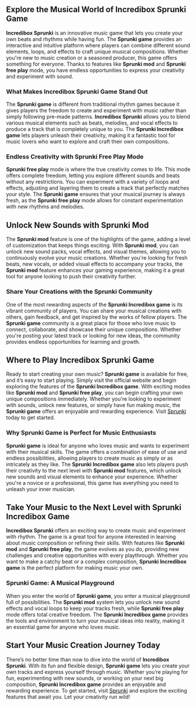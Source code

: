 <p>
  <h2>Explore the Musical World of Incredibox Sprunki Game</h2>
  <strong>Incredibox Sprunki</strong> is an innovative music game that lets you create your own beats and rhythms while having fun. The <strong>Sprunki game</strong> provides an interactive and intuitive platform where players can combine different sound elements, loops, and effects to craft unique musical compositions. Whether you're new to music creation or a seasoned producer, this game offers something for everyone. Thanks to features like <strong>Sprunki mod</strong> and <strong>Sprunki free play</strong> mode, you have endless opportunities to express your creativity and experiment with sound.

  <h3>What Makes Incredibox Sprunki Game Stand Out</h3>
  The <strong>Sprunki game</strong> is different from traditional rhythm games because it gives players the freedom to create and experiment with music rather than simply following pre-made patterns. <strong>Incredibox Sprunki</strong> allows you to blend various musical elements such as beats, melodies, and vocal effects to produce a track that is completely unique to you. The <strong>Sprunki Incredibox game</strong> lets players unleash their creativity, making it a fantastic tool for music lovers who want to explore and craft their own compositions.

  <h3>Endless Creativity with Sprunki Free Play Mode</h3>
  <strong>Sprunki free play</strong> mode is where the true creativity comes to life. This mode offers complete freedom, letting you explore different sounds and beats without any restrictions. You can experiment with a variety of loops and effects, adjusting and layering them to create a track that perfectly matches your style. The <strong>Sprunki game</strong> ensures that your musical journey is always fresh, as the <strong>Sprunki free play</strong> mode allows for constant experimentation with new rhythms and melodies.

  <h2>Unlock New Sounds with Sprunki Mod</h2>
  The <strong>Sprunki mod</strong> feature is one of the highlights of the game, adding a level of customization that keeps things exciting. With <strong>Sprunki mod</strong>, you can unlock new sound packs, vocal effects, and visual themes, allowing you to continuously evolve your music creations. Whether you're looking for fresh beats, new vocals, or added visual effects to accompany your tracks, the <strong>Sprunki mod</strong> feature enhances your gaming experience, making it a great tool for anyone looking to push their creativity further.

  <h3>Share Your Creations with the Sprunki Community</h3>
  One of the most rewarding aspects of the <strong>Sprunki Incredibox game</strong> is its vibrant community of players. You can share your musical creations with others, gain feedback, and get inspired by the works of fellow players. The <strong>Sprunki game</strong> community is a great place for those who love music to connect, collaborate, and showcase their unique compositions. Whether you're posting your latest track or looking for new ideas, the community provides endless opportunities for learning and growth.

  <h2>Where to Play Incredibox Sprunki Game</h2>
  Ready to start creating your own music? <strong>Sprunki game</strong> is available for free, and it’s easy to start playing. Simply visit the official website and begin exploring the features of the <strong>Sprunki Incredibox game</strong>. With exciting modes like <strong>Sprunki mod</strong> and <strong>Sprunki free play</strong>, you can begin crafting your own unique compositions immediately. Whether you're looking to experiment with sounds, unlock new features, or simply have fun making music, the <strong>Sprunki game</strong> offers an enjoyable and rewarding experience. Visit <a href="https://sprunkisprunk.github.io/" style="color:black;">Sprunki</a> today to get started.

  <h3>Why Sprunki Game is Perfect for Music Enthusiasts</h3>
  <strong>Sprunki game</strong> is ideal for anyone who loves music and wants to experiment with their musical skills. The game offers a combination of ease of use and endless possibilities, allowing players to create music as simply or as intricately as they like. The <strong>Sprunki Incredibox game</strong> also lets players push their creativity to the next level with <strong>Sprunki mod</strong> features, which unlock new sounds and visual elements to enhance your experience. Whether you're a novice or a professional, this game has everything you need to unleash your inner musician.

  <h2>Take Your Music to the Next Level with Sprunki Incredibox Game</h2>
  <strong>Incredibox Sprunki</strong> offers an exciting way to create music and experiment with rhythm. The game is a great tool for anyone interested in learning about music composition or refining their skills. With features like <strong>Sprunki mod</strong> and <strong>Sprunki free play</strong>, the game evolves as you do, providing new challenges and creative opportunities with every playthrough. Whether you want to make a catchy beat or a complex composition, <strong>Sprunki Incredibox game</strong> is the perfect platform for making music your own. 

  <h3>Sprunki Game: A Musical Playground</h3>
  When you enter the world of <strong>Sprunki game</strong>, you enter a musical playground full of possibilities. The <strong>Sprunki mod</strong> system lets you unlock new sound effects and vocal loops to keep your tracks fresh, while <strong>Sprunki free play</strong> mode offers total creative freedom. The <strong>Sprunki Incredibox game</strong> provides the tools and environment to turn your musical ideas into reality, making it an essential game for anyone who loves music.

  <h2>Start Your Music Creation Journey Today</h2>
  There’s no better time than now to dive into the world of <strong>Incredibox Sprunki</strong>. With its fun and flexible design, <strong>Sprunki game</strong> lets you create your own tracks and express yourself through music. Whether you’re playing for fun, experimenting with new sounds, or working on your next big composition, <strong>Sprunki Incredibox game</strong> provides an enjoyable and rewarding experience. To get started, visit <a href="https://sprunkisprunk.github.io/" style="color:black;">Sprunki</a> and explore the exciting features that await you. Let your creativity run wild!
</p>
